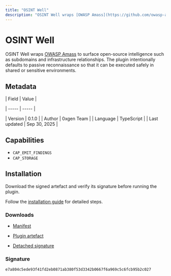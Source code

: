 ```yaml
---
title: "OSINT Well"
description: "OSINT Well wraps [OWASP Amass](https://github.com/owasp-amass/amass) to surface open-source intelligence such as subdomains and infrastructure relationships. The plugin intentionally defaults to passive reconnaissance so that it can be executed safely in shared or sensitive environments."
---
```


# OSINT Well

OSINT Well wraps [OWASP Amass](https://github.com/owasp-amass/amass) to surface open-source intelligence such as subdomains and infrastructure relationships. The plugin intentionally defaults to passive reconnaissance so that it can be executed safely in shared or sensitive environments.

## Metadata

| Field | Value |

| ----- | ----- |

| Version | 0.1.0 |
| Author | 0xgen Team |
| Language | TypeScript |
| Last updated | Sep 30, 2025 |


## Capabilities

- `CAP_EMIT_FINDINGS`
- `CAP_STORAGE`


## Installation

Download the signed artefact and verify its signature before running the plugin.

Follow the [installation guide](https://github.com/RowanDark/0xgen/tree/85464c5f43bc57662ffbc313c8008a6119bbc772/plugins/osint-well#installation) for detailed steps.


### Downloads

- [Manifest](https://raw.githubusercontent.com/RowanDark/0xgen/85464c5f43bc57662ffbc313c8008a6119bbc772/plugins/osint-well/manifest.json)

- [Plugin artefact](https://raw.githubusercontent.com/RowanDark/0xgen/85464c5f43bc57662ffbc313c8008a6119bbc772/plugins/osint-well/plugin.js)

- [Detached signature](https://raw.githubusercontent.com/RowanDark/0xgen/85464c5f43bc57662ffbc313c8008a6119bbc772/plugins/osint-well/plugin.js.sig)


### Signature

`e7a804c5ede93f41fd2eb0871ab380f53d3342b0667f6a969c5c6fcb95b2c027`
